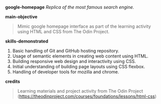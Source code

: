 **google-homepage**
*Replica of the most famous search engine.*

**main-objective**
> Mimic google homepage interface as part of the learning activity using HTML and CSS from The Odin Project.

**skills-demonstrated**
1. Basic handling of Git and GitHub hosting repository.
2. Usage of semantic elements in creating web content using HTML.
3. Building responsive web design and interactivity using CSS.
4. Initial understanding of building page layouts using CSS flexbox.
5. Handling of developer tools for mozilla and chrome.

**credits**
> Learning materials and project activity from The Odin Project (https://theodinproject.com/courses/foundations/lessons/html-css)